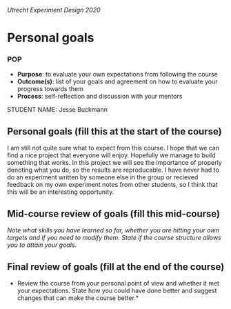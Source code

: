 *Utrecht Experiment Design 2020*

# Personal goals

### POP

+ **Purpose**: to evaluate your own expectations from following the course
+ **Outcome(s)**: list of your goals and agreement on how to evaluate your progress towards them
+ **Process**: self-reflection and discussion with your mentors

STUDENT NAME: Jesse Buckmann

## Personal goals (fill this at the start of the course)
I am still not quite sure what to expect from this course. I hope that we can find a nice project that everyone will enjoy.
Hopefully we manage to build something that works. In this project we will see the importance of properly denoting what you do, so the results are reproducable. 
I have never had to do an experiment written by someone else in the group or recieved feedback on my own experiment notes from other students, so I think that this will be an interesting opportunity.


## Mid-course review of goals (fill this mid-course)
*Note what skills you have learned so far, whether you are hitting your own targets and if you need to modify them. State if the course structure allows you to attain your goals.*


## Final review of goals (fill at the end of the course)
* Review the course from your personal point of view and whether it met your expectations. State how you could have done better and suggest changes that can make the course better.* 
